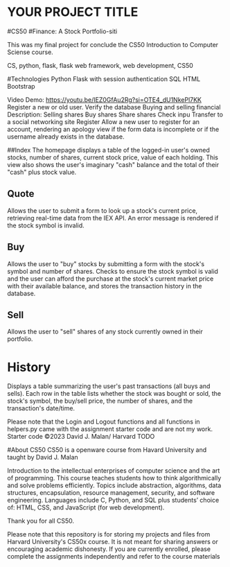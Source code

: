 # YOUR PROJECT TITLE
#CS50
#Finance: A Stock Portfolio-siti

This was my final project for conclude the CS50 Introduction to Computer Sciense course.

CS, python, flask, flask web framework, web development, CS50


#Technologies
Python
Flask with session authentication
SQL
HTML
Bootstrap


Video Demo:  <https://youtu.be/IEZ0GfAu2Rg?si=OTE4_dU1NkePl7KK>
Register a new or old user. Verify the database
Buying and selling financial
Description:
Selling shares
Buy shares
Share shares
Check inpu
Transfer to a social networking site
Register
Allow a new user to register for an account, rendering an apology view if the form data is incomplete or if the username already exists in the database.

##Index
The homepage displays a table of the logged-in user's owned stocks, number of shares, current stock price, value of each holding. This view also shows the user's imaginary "cash" balance and the total of their "cash" plus stock value.

## Quote
Allows the user to submit a form to look up a stock's current price, retrieving real-time data from the IEX API. An error message is rendered if the stock symbol is invalid.

## Buy
Allows the user to "buy" stocks by submitting a form with the stock's symbol and number of shares. Checks to ensure the stock symbol is valid and the user can afford the purchase at the stock's current market price with their available balance, and stores the transaction history in the database.

## Sell
Allows the user to "sell" shares of any stock currently owned in their portfolio.

# History
Displays a table summarizing the user's past transactions (all buys and sells). Each row in the table lists whether the stock was bought or sold, the stock's symbol, the buy/sell price, the number of shares, and the transaction's date/time.

Please note that the Login and Logout functions and all functions in helpers.py came with the assignment starter code and are not my work. Starter code ©2023 David J. Malan/ Harvard
TODO

	
		
				
	
#About CS50
CS50 is a openware course from Havard University and taught by David J. Malan

Introduction to the intellectual enterprises of computer science and the art of programming. This course teaches students how to think algorithmically and solve problems efficiently. Topics include abstraction, algorithms, data structures, encapsulation, resource management, security, and software engineering. Languages include C, Python, and SQL plus students’ choice of: HTML, CSS, and JavaScript (for web development).

Thank you for all CS50.

Please note that this repository is for storing my projects and files from Harvard University's CS50x course. It is not meant for sharing answers or encouraging academic dishonesty. If you are currently enrolled, please complete the assignments independently and refer to the course materials
	
